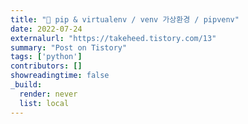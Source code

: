 ```yaml
---
title: "🐍 pip & virtualenv / venv 가상환경 / pipvenv"
date: 2022-07-24
externalurl: "https://takeheed.tistory.com/13"
summary: "Post on Tistory"
tags: ['python']
contributors: []
showreadingtime: false
_build:
  render: never
  list: local
---
```

